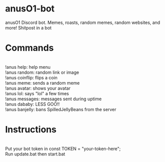 # anusO1-bot
anusO1 Discord bot. Memes, roasts, random memes, random websites, and more! Shitpost in a bot<p>
  <h1>Commands</h1><br>
  !anus help: help menu <br>
  !anus random: random link or image <br>
  !anus coinflip: flips a coin<br>
  !anus meme: sends a random meme<br>
  !anus avatar: shows your avatar<br>
  !anus lol: says "lol" a few times<br>
  !anus messages: messages sent during uptime<br>
  !anus dababy: LESS GOO!!<br>
  !anus banjelly: bans SpilledJellyBeans from the server<br>
<p>
  <h1>Instructions</h1><br>
  Put your bot token in const TOKEN = "your-token-here";<br>
  Run update.bat then start.bat<br>
